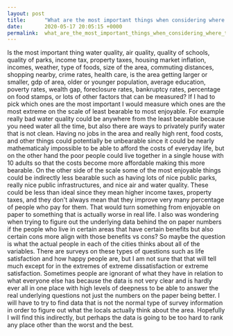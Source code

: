 ```yaml
---
layout: post
title:      "What are the most important things when considering where to live? "
date:       2020-05-17 20:05:15 +0000
permalink:  what_are_the_most_important_things_when_considering_where_to_live
---
```


Is the most important thing water quality, air quality, quality of schools, quality of parks, income tax, property taxes, housing market inflation, incomes, weather, type of foods, size of the area, commuting distances, shopping nearby, crime rates, health care, is the area getting larger or smaller, gdp of area, older or younger population, average education, poverty rates, wealth gap, foreclosure rates, bankruptcy rates, percentage on food stamps, or lots of other factors that can be measured? If I had to pick which ones are the most important I would measure which ones are the most extreme on the scale of least bearable to most enjoyable. For example really bad water quality could be anywhere from the least bearable because you need water all the time, but also there are ways to privately purify water that is not clean. Having no jobs in the area and really high rent, food costs, and other things could potentially be unbearable since it could be nearly mathematicaly impossible to be able to afford the costs of everyday life, but on the other hand the poor people could live together in a single house with 10 adults so that the costs become more affordable making this more bearable. On the other side of the scale some of the most enjoyable things could be indirectly less bearable such as having lots of nice public parks, really nice public infrastructures, and nice air and water quality. These could be less than ideal since they mean higher income taxes, property taxes, and they don't always mean that they improve very many percentage of people who pay for them. That would turn something from enjoyable on paper to something that is actually worse in real life. I also was wondering when trying to figure out the underlying data behind the on paper numbers if the people who live in certain areas that have certain benefits but also certain cons more align with those benefits vs cons? So maybe the question is what the actual people in each of the cities thinks about all of the variables. There are surveys on these types of questions such as life satisfaction and how happy people are, but I am not sure that that will tell much except for in the extremes of extreme dissatisfaction or extreme satisfaction. Sometimes people are ignorant of what they have in relation to what everyone else has because the data is not very clear and is hardly ever all in one place with high levels of deepness to be able to answer the real underlying questions not just the numbers on the paper being better. I will have to try to find data that is not the normal type of survey information in order to figure out what the locals actually think about the area. Hopefully I will find this indirectly, but perhaps the data is going to be too hard to rank any place other than the worst and the best. 
